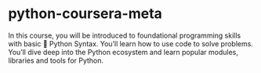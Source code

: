 # python-coursera-meta
In this course, you will be introduced to foundational programming skills with basic :snake: Python Syntax. You’ll learn how to use code to solve problems. You’ll dive deep into the Python ecosystem and learn popular modules, libraries and tools for Python. 

